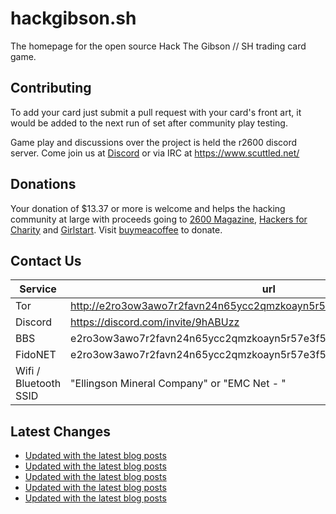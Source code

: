 # hackgibson.sh
The homepage for the open source Hack The Gibson // SH trading card game.


## Contributing

To add your card just submit a pull request with your card's front art, it would be added to the next run of set after community play testing.

Game play and discussions over the project is held the r2600 discord server. Come join us at [Discord](https://discord.com/invite/9hABUzz) or via IRC at https://www.scuttled.net/


## Donations

Your donation of $13.37 or more is welcome and helps the hacking community at large with proceeds going to [2600 Magazine](https://2600.com/), [Hackers for Charity](https://hackersforcharity.org) and [Girlstart](https://girlstart.org).  Visit [buymeacoffee](https://www.buymeacoffee.com/hackgibson.sh) to donate.


## Contact Us

Service | url
-|-
Tor | http://e2ro3ow3awo7r2favn24n65ycc2qmzkoayn5r57e3f56nvjwdcgg32ad.onion
Discord | https://discord.com/invite/9hABUzz
BBS | e2ro3ow3awo7r2favn24n65ycc2qmzkoayn5r57e3f56nvjwdcgg32ad.onion:23
FidoNET | e2ro3ow3awo7r2favn24n65ycc2qmzkoayn5r57e3f56nvjwdcgg32ad.onion:24554
Wifi / Bluetooth SSID | "Ellingson Mineral Company" or "EMC Net - <fidonet address>"

## Latest Changes
<!-- BLOG-POST-LIST:START -->
- [Updated with the latest blog posts](https://github.com/DFW2600/hackgibson.sh/commit/65fc7259437d4ce26eee2312fb194f8504bcd9b0)
- [Updated with the latest blog posts](https://github.com/DFW2600/hackgibson.sh/commit/e9b22d084b6efc426c9ebbd3b4acf904c2cab56b)
- [Updated with the latest blog posts](https://github.com/DFW2600/hackgibson.sh/commit/dbe1f0950b74fefde76bdc67c0abf7be39ec33f2)
- [Updated with the latest blog posts](https://github.com/DFW2600/hackgibson.sh/commit/1afec8cee77936846a893ffd1818894f2e792391)
- [Updated with the latest blog posts](https://github.com/DFW2600/hackgibson.sh/commit/17741d1ba78b7eb341824e8d7a82b4bf57b0f608)
<!-- BLOG-POST-LIST:END -->
